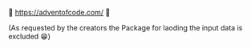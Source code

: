 🎄 https://adventofcode.com/ 🎄

(As requested by the creators the Package for laoding the input data is excluded 😁)

